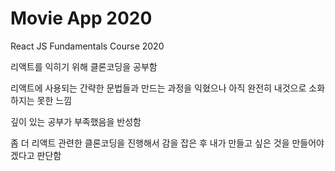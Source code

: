 # Movie App 2020

React JS Fundamentals Course 2020

리액트를 익히기 위해 클론코딩을 공부함

리액트에 사용되는 간략한 문법들과 만드는 과정을 익혔으나 아직 완전히 내것으로 소화하지는 못한 느낌

깊이 있는 공부가 부족했음을 반성함

좀 더 리액트 관련한 클론코딩을 진행해서 감을 잡은 후 내가 만들고 싶은 것을 만들어야겠다고 판단함

